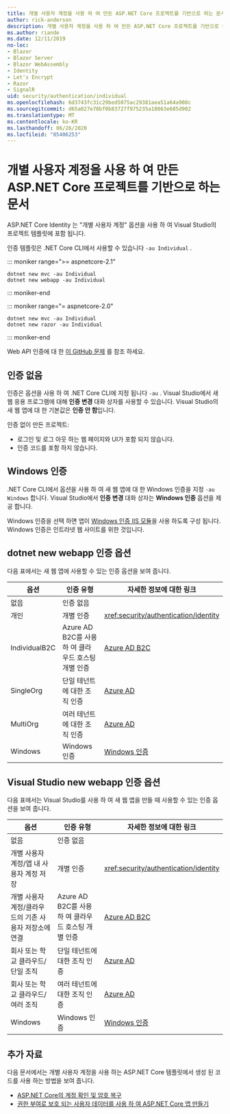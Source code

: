 ```yaml
---
title: 개별 사용자 계정을 사용 하 여 만든 ASP.NET Core 프로젝트를 기반으로 하는 문서
author: rick-anderson
description: 개별 사용자 계정을 사용 하 여 만든 ASP.NET Core 프로젝트를 기반으로 하는 문서를 검색 합니다.
ms.author: riande
ms.date: 12/11/2019
no-loc:
- Blazor
- Blazor Server
- Blazor WebAssembly
- Identity
- Let's Encrypt
- Razor
- SignalR
uid: security/authentication/individual
ms.openlocfilehash: 6d3743fc31c29bed5075ac29381aea51a64a908c
ms.sourcegitcommit: d65a027e78bf0b83727f975235a18863e685d902
ms.translationtype: MT
ms.contentlocale: ko-KR
ms.lasthandoff: 06/26/2020
ms.locfileid: "85406253"
---
```

# <a name="articles-based-on-aspnet-core-projects-created-with-individual-user-accounts"></a>개별 사용자 계정을 사용 하 여 만든 ASP.NET Core 프로젝트를 기반으로 하는 문서

ASP.NET Core Identity 는 "개별 사용자 계정" 옵션을 사용 하 여 Visual Studio의 프로젝트 템플릿에 포함 됩니다.

인증 템플릿은 .NET Core CLI에서 사용할 수 있습니다 `-au Individual` .

::: moniker range=">= aspnetcore-2.1"

```dotnetcli
dotnet new mvc -au Individual
dotnet new webapp -au Individual
```

::: moniker-end

::: moniker range="= aspnetcore-2.0"

```dotnetcli
dotnet new mvc -au Individual
dotnet new razor -au Individual
```

::: moniker-end

Web API 인증에 대 한 [이 GitHub 문제](https://github.com/dotnet/AspNetCore/issues/5833) 를 참조 하세요.

<a name="no"></a>

## <a name="no-authentication"></a>인증 없음

인증은 옵션을 사용 하 여 .NET Core CLI에 지정 됩니다 `-au` . Visual Studio에서 새 웹 응용 프로그램에 대해 **인증 변경** 대화 상자를 사용할 수 있습니다. Visual Studio의 새 웹 앱에 대 한 기본값은 **인증 안 함**입니다.

인증 없이 만든 프로젝트:

* 로그인 및 로그 아웃 하는 웹 페이지와 UI가 포함 되지 않습니다.
* 인증 코드를 포함 하지 않습니다.

<a name="win"></a>

## <a name="windows-authentication"></a>Windows 인증

.NET Core CLI에서 옵션을 사용 하 여 새 웹 앱에 대 한 Windows 인증을 지정 `-au Windows` 합니다. Visual Studio에서 **인증 변경** 대화 상자는 **Windows 인증** 옵션을 제공 합니다.

Windows 인증을 선택 하면 앱이 [Windows 인증 IIS 모듈](xref:host-and-deploy/iis/modules)을 사용 하도록 구성 됩니다. Windows 인증은 인트라넷 웹 사이트를 위한 것입니다.

## <a name="dotnet-new-webapp-authentication-options"></a>dotnet new webapp 인증 옵션

다음 표에서는 새 웹 앱에 사용할 수 있는 인증 옵션을 보여 줍니다.

| 옵션 | 인증 유형 | 자세한 정보에 대한 링크 |
 | ----------------- | ------------ | ---------- |
| 없음            |  인증 없음 | | 
| 개인      |  개별 인증 | <xref:security/authentication/identity>
| IndividualB2C   |  Azure AD B2C를 사용 하 여 클라우드 호스팅 개별 인증 | [Azure AD B2C](/azure/active-directory-b2c/) |
| SingleOrg       |  단일 테넌트에 대한 조직 인증 | [Azure AD](/azure/active-directory/develop/quickstart-v2-aspnet-core-webapp) |
| MultiOrg        |  여러 테넌트에 대한 조직 인증 | [Azure AD](/azure/active-directory/develop/quickstart-v2-aspnet-core-webapp) |
| Windows         |  Windows 인증 | [Windows 인증](xref:security/authentication/windowsauth)

## <a name="visual-studio-new-webapp-authentication-options"></a>Visual Studio new webapp 인증 옵션

다음 표에서는 Visual Studio를 사용 하 여 새 웹 앱을 만들 때 사용할 수 있는 인증 옵션을 보여 줍니다.

| 옵션 | 인증 유형 | 자세한 정보에 대한 링크 |
 | ----------------- | ------------ | ---------- |
| 없음            |  인증 없음 | | 
| 개별 사용자 계정/앱 내 사용자 계정 저장 |  개별 인증 | <xref:security/authentication/identity> |
| 개별 사용자 계정/클라우드의 기존 사용자 저장소에 연결 |  Azure AD B2C를 사용 하 여 클라우드 호스팅 개별 인증 | [Azure AD B2C](/azure/active-directory-b2c/) |
| 회사 또는 학교 클라우드/단일 조직  |  단일 테넌트에 대한 조직 인증 | [Azure AD](/azure/active-directory/develop/quickstart-v2-aspnet-core-webapp) |
| 회사 또는 학교 클라우드/여러 조직 |  여러 테넌트에 대한 조직 인증 | [Azure AD](/azure/active-directory/develop/quickstart-v2-aspnet-core-webapp) |
| Windows         |  Windows 인증 | [Windows 인증](xref:security/authentication/windowsauth)

## <a name="additional-resources"></a>추가 자료

다음 문서에서는 개별 사용자 계정을 사용 하는 ASP.NET Core 템플릿에서 생성 된 코드를 사용 하는 방법을 보여 줍니다.

* [ASP.NET Core의 계정 확인 및 암호 복구](xref:security/authentication/accconfirm)
* [권한 부여로 보호 되는 사용자 데이터를 사용 하 여 ASP.NET Core 앱 만들기](xref:security/authorization/secure-data)
